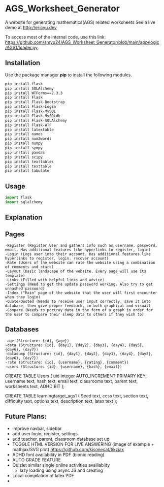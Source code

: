 # AGS_Worksheet_Generator

A website for generating mathematics(AGS) related worksheets
See a live demo at http://ericyu.dev

To access most of the internal code, use this link: https://github.com/smyu24/AGS_Worksheet_Generator/blob/main/app/logic/AGS1/loader.py

## Installation

Use the package manager **pip** to install the following modules.

```bash
pip install flask
pip install SQLAlchemy
pip install WTForms==2.3.3
pip install Flask
pip install Flask-Bootstrap
pip install Flask-Login
pip install Flask-MySQL
pip install Flask-MySQLdb
pip install Flask-SQLAlchemy
pip install Flask-WTF
pip install latextable
pip install names
pip install num2words
pip install numpy
pip install sympy
pip install pandas
pip install scipy
pip install texttables
pip install texttable
pip install tabulate
```

## Usage

```python
import flask
import sqlalchemy
```

## Explanation


## Pages
    -Register (Register User and gathers info such as username, password, email. Has additional features like hyperlinks to register, login)
    -Login (Logs user into their account. Has additional features like hyperlinks to register, login, recover account)
    -Rate (Users of the website can rate the website using a combination of comments and stars)
    -Layout (Basic landscape of the website. Every page will use its template)
    -Links (Filled with helpful links and advice)
    -Settings (Need to get the update password working. Also try to get unhashed password)
    -Index ("Main" page of the website that the user will first encounter when they login)
    -Quote/Quoted (Needs to receive user input correctly, save it into database, then give proper feedback, in both graphical and visual)
    -Compare (Needs to portray data in the form of a graph in order for the user to compare their sleep data to others if they wish to)


## Databases
    -age (Structure: {id}, {age})
	-data (Structure: {id}, {day1}, {day2}, {day3}, {day4}, {day5}, {day6}, {day7})
	-datadump (Structure: {id}, {day1}, {day2}, {day3}, {day4}, {day5}, {day6}, {day7})
	-rate (Structure: {id}, {username}, {rating}, {comment})
	-users (Structure: {id}, {username}, {hash}, {email})
CREATE TABLE Users (
    uid integer AUTO_INCREMENT PRIMARY KEY,
    username text,
    hash text,
    email text,
    classrooms text,
    parent text,
    worksheets text,
    ADHD BIT
);

CREATE TABLE learningtarget_ags1 (
    Seed text,
    ccss text,
    section text,
    difficulty text,
    options text,
    description text,
    latex text
);

## Future Plans:
* improve navbar, sidebar
* add user login, register, settings
* add teacher, parent, classroom database set up
* TOGGLE HTML VERSION FOR LIVE ANSWERING (image of example + mathjax/SVG plot) https://github.com/kisonecat/tikzjax
* ADHD font availability in PDF (bionic reading)
* AUTO GRADE FEATURE
* Quizlet similar single online activities availiablity
    - lazy loading using async JS and creating
* Local compilation of latex PDF
* 
